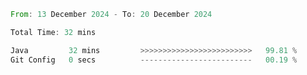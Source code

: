<!--START_SECTION:waka-->

```rust
From: 13 December 2024 - To: 20 December 2024

Total Time: 32 mins

Java         32 mins         >>>>>>>>>>>>>>>>>>>>>>>>>   99.81 %
Git Config   0 secs          -------------------------   00.19 %
```

<!--END_SECTION:waka-->
